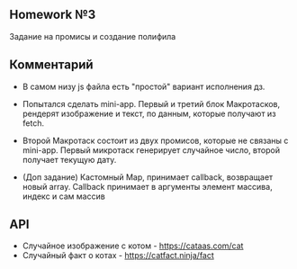 ## Homework №3

  Задание на промисы и создание полифила

## Комментарий 

* В самом низу js файла есть "простой" вариант исполнения дз.

* Попытался сделать mini-app.
  Первый и третий блок Макротасков, рендерят изображение и текст, по данным, которые получают из fetch.
  
* Второй Макротаск состоит из двух промисов, которые не связаны с mini-app.
  Первый микротаск генерирует случайное число, второй получает текущую дату.

* (Доп задание)
  Кастомный Map, принимает callback, возвращает новый array.
  Callback принимает в аргументы элемент массива, индекс и сам массив

## API

  * Случайное изображение с котом - https://cataas.com/cat
  * Случайный факт о котах - https://catfact.ninja/fact
